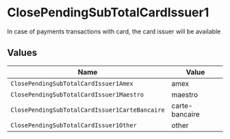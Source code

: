 # ClosePendingSubTotalCardIssuer1

In case of payments transactions with card, the card issuer will be available


## Values

| Name                                           | Value                                          |
| ---------------------------------------------- | ---------------------------------------------- |
| `ClosePendingSubTotalCardIssuer1Amex`          | amex                                           |
| `ClosePendingSubTotalCardIssuer1Maestro`       | maestro                                        |
| `ClosePendingSubTotalCardIssuer1CarteBancaire` | carte-bancaire                                 |
| `ClosePendingSubTotalCardIssuer1Other`         | other                                          |